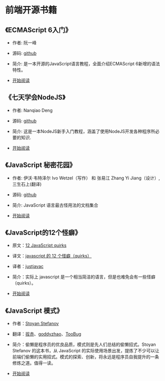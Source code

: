 # 前端开源书籍

## 《ECMAScript 6入门》
- 作者: 阮一峰
- 源码: [github](https://github.com/ruanyf/es6tutorial/)
- 简介: 是一本开源的JavaScript语言教程，全面介绍ECMAScript 6新增的语法特性。

- [开始阅读](ecmascript6/readme.html)


## 《七天学会NodeJS》
- 作者: Nanqiao Deng
- 源码: [github](https://github.com/nqdeng/7-days-nodejs)
- 简介: 这是一本NodeJS新手入门教程，涵盖了使用NodeJS开发各种程序所必要的知识.

- [开始阅读](7-days-nodejs/01_getting_started.html)

## 《JavaScript 秘密花园》
- 作者: 伊沃·韦特泽尔 Ivo Wetzel（写作） 和 张易江 Zhang Yi Jiang（设计）,三生石上(翻译)
- 源码: [github](https://github.com/BonsaiDen/JavaScript-Garden)
- 简介: JavaScript 语言最古怪用法的文档集合


- [开始阅读](javascript-garden/intro/index.html)

## 《JavaScript的12个怪癖》
- 原文：[12 JavaScript quirks](http://www.2ality.com/2013/04/12quirks.html)
- 译文：[javascript 的 12 个怪癖（quirks）](http://justjavac.com/javascript/2013/04/08/12-javascript-quirks.html)
- 译者：[justjavac](http://weibo.com/justjavac)
- 简介：实际上 javascript 是一个相当简洁的语言，但是也难免会有一些怪癖（quirks）。

- [开始阅读](12-javascript-quirks/README.md)

## 《JavaScript 模式》
- 作者：[Stoyan Stefanov](http://www.phpied.com/)
- 翻译：[拔赤](http://jayli.github.com/)、[goddyzhao](http://goddyzhao.me)、[TooBug](http://www.toobug.net)
- 简介：偷懒是程序员的优良品质，模式则是先人们总结的偷懒招式。Stoyan Stefanov 的这本书，从 JavaScript 的实际使用场景出发，提炼了不少可以让前端们偷懒的实用招式。模式的探索、创新，将永远是程序员自我提升的一条修炼之道。值得一读。

- [开始阅读](javascript-patterns/README.md)
